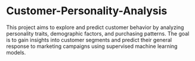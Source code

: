 # Customer-Personality-Analysis
This project aims to explore and predict customer behavior by analyzing personality traits, demographic factors, and purchasing patterns. The goal is to gain insights into customer segments and predict their general response to marketing campaigns using supervised machine learning models.
